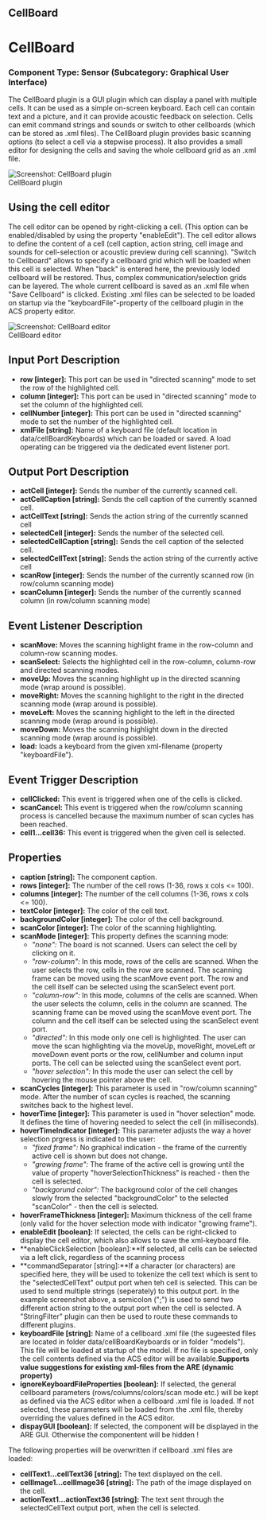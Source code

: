 ##

## CellBoard

# CellBoard

### Component Type: Sensor (Subcategory: Graphical User Interface)

The CellBoard plugin is a GUI plugin which can display a panel with multiple cells. It can be used as a simple on-screen keyboard. Each cell can contain text and a picture, and it can provide acoustic feedback on selection. Cells can emit command strings and sounds or switch to other cellboards (which can be stored as .xml files). The CellBoard plugin provides basic scanning options (to select a cell via a stepwise process). It also provides a small editor for designing the cells and saving the whole cellboard grid as an .xml file.

![Screenshot:
        CellBoard plugin](./img/CellBoard.jpg "Screenshot: CellBoard plugin")  
CellBoard plugin

## Using the cell editor

The cell editor can be opened by right-clicking a cell. (This option can be enabled/disabled by using the property "enableEdit"). The cell editor allows to define the content of a cell (cell caption, action string, cell image and sounds for cell-selection or acoustic preview during cell scanning). "Switch to Cellboard" allows to specify a cellboard grid which will be loaded when this cell is selected. When "back" is entered here, the previously loded cellboard will be restored. Thus, complex communication/selection grids can be layered. The whole current cellboard is saved as an .xml file when "Save Cellboard" is clicked. Existing .xml files can be selected to be loaded on startup via the "keyboardFile"-property of the cellboard plugin in the ACS property editor.

![Screenshot:
        CellBoard editor](./img/CellBoardEditor.jpg "Screenshot: CellBoard editor")  
CellBoard editor

## Input Port Description

- **row \[integer\]:** This port can be used in "directed scanning" mode to set the row of the highlighted cell.
- **column \[integer\]:** This port can be used in "directed scanning" mode to set the column of the highlighted cell.
- **cellNumber \[integer\]:** This port can be used in "directed scanning" mode to set the number of the highlighted cell.
- **xmlFile \[string\]:** Name of a keyboard file (default location in data/cellBoardKeyboards) which can be loaded or saved. A load operating can be triggered via the dedicated event listener port.

## Output Port Description

- **actCell \[integer\]:** Sends the number of the currently scanned cell.
- **actCellCaption \[string\]:** Sends the cell caption of the currently scanned cell.
- **actCellText \[string\]:** Sends the action string of the currently scanned cell
- **selectedCell \[integer\]:** Sends the number of the selected cell.
- **selectedCellCaption \[string\]:** Sends the cell caption of the selected cell.
- **selectedCellText \[string\]:** Sends the action string of the currently active cell
- **scanRow \[integer\]:** Sends the number of the currently scanned row (in row/column scanning mode)
- **scanColumn \[integer\]:** Sends the number of the currently scanned column (in row/column scanning mode)

## Event Listener Description

- **scanMove:** Moves the scanning highlight frame in the row-column and column-row scanning modes.
- **scanSelect:** Selects the highlighted cell in the row-column, column-row and directed scanning modes.
- **moveUp:** Moves the scanning highlight up in the directed scanning mode (wrap around is possible).
- **moveRight:** Moves the scanning highlight to the right in the directed scanning mode (wrap around is possible).
- **moveLeft:** Moves the scanning highlight to the left in the directed scanning mode (wrap around is possible).
- **moveDown:** Moves the scanning highlight down in the directed scanning mode (wrap around is possible).
- **load:** loads a keyboard from the given xml-filename (property "keyboardFile").

## Event Trigger Description

- **cellClicked:** This event is triggered when one of the cells is clicked.
- **scanCancel:** This event is triggered when the row/column scanning process is cancelled because the maximum number of scan cycles has been reached.
- **cell1...cell36:** This event is triggered when the given cell is selected.

## Properties

- **caption \[string\]:** The component caption.
- **rows \[integer\]:** The number of the cell rows (1-36, rows x cols <= 100).
- **columns \[integer\]:** The number of the cell columns (1-36, rows x cols <= 100).
- **textColor \[integer\]:** The color of the cell text.
- **backgroundColor \[integer\]:** The color of the cell background.
- **scanColor \[integer\]:** The color of the scanning highlighting.
- **scanMode \[integer\]:** This property defines the scanning mode:
  - _"none":_ The board is not scanned. Users can select the cell by clicking on it.
  - _"row-column":_ In this mode, rows of the cells are scanned. When the user selects the row, cells in the row are scanned. The scanning frame can be moved using the scanMove event port. The row and the cell itself can be selected using the scanSelect event port.
  - _"column-row":_ In this mode, columns of the cells are scanned. When the user selects the column, cells in the column are scanned. The scanning frame can be moved using the scanMove event port. The column and the cell itself can be selected using the scanSelect event port.
  - _"directed":_ In this mode only one cell is highlighted. The user can move the scan highlighting via the moveUp, moveRight, moveLeft or moveDown event ports or the row, cellNumber and column input ports. The cell can be selected using the scanSelect event port.
  - _"hover selection":_ In this mode the user can select the cell by hovering the mouse pointer above the cell.
- **scanCycles \[integer\]:** This parameter is used in "row/column scanning" mode. After the number of scan cycles is reached, the scanning switches back to the highest level.
- **hoverTime \[integer\]:** This parameter is used in "hover selection" mode. It defines the time of hovering needed to select the cell (in milliseconds).
- **hoverTimeIndicator \[integer\]:** This parameter adjusts the way a hover selection prgress is indicated to the user:
  - _"fixed frame":_ No graphical indication - the frame of the currently active cell is shown but does not change.
  - _"growing frame":_ The frame of the active cell is growing until the value of property "hoverSelectionThickness" is reached - then the cell is selected.
  - _"backgorund color":_ The background color of the cell changes slowly from the selected "backgroundColor" to the selected "scanColor" - then the cell is selected.
- **hoverFrameThickness \[integer\]:** Maximum thickness of the cell frame (only valid for the hover selection mode with indicator "growing frame").
- **enableEdit \[boolean\]:** If selected, the cells can be right-clicked to display the cell editor, which also allows to save the xml-keyboard file.
- **enableClickSelection \[boolean\]:**If selected, all cells can be selected via a left click, regardless of the scanning process
- **commandSeparator \[string\]:**If a character (or characters) are specified here, they will be used to tokenize the cell text which is sent to the "selectedCellText" output port when teh cell is selected. This can be used to send multiple strings (seperately) to this output port. In the example screenshot above, a semicolon (";") is used to send two different action string to the output port when the cell is selected. A "StringFilter" plugin can then be used to route these commands to different plugins.
- **keyboardFile \[string\]:** Name of a cellboard .xml file (the sugeested files are located in folder data/cellBoardKeyboards or in folder "models"). This file will be loaded at startup of the model. If no file is specified, only the cell contents defined via the ACS editor will be available.**Supports value suggestions for existing xml-files from the ARE (dynamic property)**
- **ignoreKeyboardFileProperties \[boolean\]:** If selected, the general cellboard parameters (rows/columns/colors/scan mode etc.) will be kept as defined via the ACS editor when a cellboard .xml file is loaded. If not selected, these parameters will be loaded from the .xml file, thereby overriding the values defined in the ACS editor.
- **dispayGUI \[boolean\]:** If selected, the component will be displayed in the ARE GUI. Otherwise the componentent will be hidden !

The following properties will be overwritten if cellboard .xml files are loaded:

- **cellText1...cellText36 \[string\]:** The text displayed on the cell.
- **cellImage1...cellImage36 \[string\]:** The path of the image displayed on the cell.
- **actionText1...actionText36 \[string\]:** The text sent through the selectedCellText output port, when the cell is selected.
